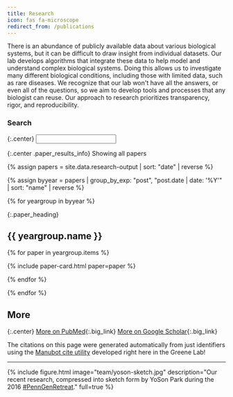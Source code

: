 ```yaml
---
title: Research
icon: fas fa-microscope
redirect_from: /publications
---
```


There is an abundance of publicly available data about various biological systems, but it can be difficult to draw insight from individual datasets.
Our lab develops algorithms that integrate these data to help model and understand complex biological systems.
Doing this allows us to investigate many different biological conditions, including those with limited data, such as rare diseases.
We recognize that our lab won't have all the answers, or even all of the questions, so we aim to develop tools and processes that any biologist can reuse.
Our approach to research prioritizes transparency, rigor, and reproducibility.

### <i class="fas fa-search"></i>Search

{:.center}
<input class="paper_search_box">

{:.center .paper_results_info}
Showing all papers

<!-- get paper data from json -->
{% assign papers = site.data.research-output | sort: "date" | reverse %}

<!-- group data by year -->
{% assign byyear = papers | group_by_exp: "post", "post.date | date: '%Y'" | sort: "name" | reverse %}

<!-- loop through year groups -->
{% for yeargroup in byyear %}

{:.paper_heading}
## {{ yeargroup.name }}

<!-- loop through all papers in this year group -->
{% for paper in yeargroup.items %}

{% include paper-card.html paper=paper %}

{% endfor %}

{% endfor %}

## More

{:.center}
[<i class="fas fa-book-open icon_with_text"></i>More on PubMed](https://pubmed.ncbi.nlm.nih.gov/?term=casey%20s%20greene){:.big_link}
[<i class="fab fa-google icon_with_text"></i>More on Google Scholar](http://scholar.google.com/citations?hl=en&user=ETJoidYAAAAJ){:.big_link}

The citations on this page were generated automatically from just identifiers using the [Manubot cite utility](https://github.com/manubot/manubot#cite) developed right here in the Greene Lab!

---

{% include figure.html image="team/yoson-sketch.jpg" description="Our recent research, compressed into sketch form by YoSon Park during the 2016 [#PennGenRetreat](https://twitter.com/search?f=tweets&vertical=default&q=%23PennGenRetreat&src=typd)." full=true %}

<!-- load mark.js library to highlight when searching -->
<script src="https://cdnjs.cloudflare.com/ajax/libs/mark.js/8.11.1/mark.min.js"></script>
